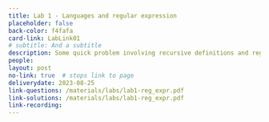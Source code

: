 ```yaml
---
title: Lab 1 - Languages and regular expression
placeholder: false
back-color: f4fafa
card-link: LabLink01
# subtitle: And a subtitle
description: Some quick problem involving recursive definitions and regular expressions.  
people:
layout: post
no-link: true  # stops link to page 
deliverydate: 2023-08-25
link-questions: /materials/labs/lab1-reg_expr.pdf
link-solutions: /materials/labs/lab1-reg_expr.pdf
link-recording:
---
```










